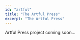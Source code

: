 ```yaml
---
id: "artful"
title: "The Artful Press"
excerpt: "The Artful Press"
---
```


Artful Press project coming soon...
